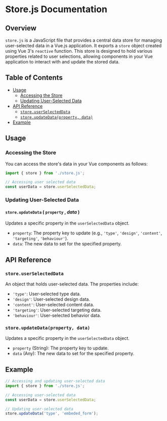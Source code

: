 # Store.js Documentation

## Overview

`store.js` is a JavaScript file that provides a central data store for managing user-selected data in a Vue.js application. It exports a `store` object created using Vue 3's `reactive` function. This store is designed to hold various properties related to user selections, allowing components in your Vue application to interact with and update the stored data.

## Table of Contents

- [Usage](#usage)
  - [Accessing the Store](#accessing-the-store)
  - [Updating User-Selected Data](#updating-user-selected-data)
- [API Reference](#api-reference)
  - [`store.userSelectedData`](#storeuserselecteddata)
  - [`store.updateData(property, data)`](#storeupdatedataproperty-data)
- [Example](#example)

## Usage
### Accessing the Store
You can access the store's data in your Vue components as follows:

```javascript
import { store } from './store.js';

// Accessing user selected data
const userData = store.userSelectedData;
```

### Updating User-Selected Data

#### `store.updateData` ( `property` , *data* )

Updates a specific property in the `userSelectedData` object.

- `property`: The property key to update (e.g., `'type'`, `'design'`, `'content'`, `'targeting'`, `'behaviour'`).
- `data`: The new data to set for the specified property.

## API Reference

### `store.userSelectedData`

An object that holds user-selected data. The properties include:

- `'type'`: User-selected type data.
- `'design'`: User-selected design data.
- `'content'`: User-selected content data.
- `'targeting'`: User-selected targeting data.
- `'behaviour'`: User-selected behavior data.

### `store.updateData(property, data)`

Updates a specific property in the `userSelectedData` object.

- `property` (String): The property key to update.
- `data` (Any): The new data to set for the specified property.

## Example

```javascript
// Accessing and updating user-selected data
import { store } from './store.js';

// Accessing user-selected data
const userData = store.userSelectedData;

// Updating user-selected data
store.updateData('type', 'embeded_form');
```
